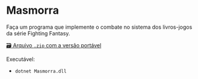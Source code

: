 # Masmorra
Faça um programa que implemente o combate no sistema dos livros-jogos da série Fighting Fantasy.

[🗃 Arquivo `.zip` com a versão portável](dist/Masmorra.zip)

Executável:

* `dotnet Masmorra.dll`